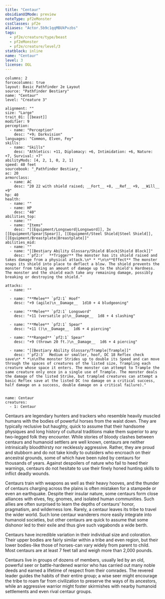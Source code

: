 ```yaml
---
title: "Centaur"
obsidianUIMode: preview
noteType: pf2eMonster
cssClasses: pf2e
aliases: "Actor.5b9c1qqMBUkPvzbs" 
tags:
  - pf2e/creature/type/beast
  - pf2eMonster
  - pf2e/creature/level/3
statblock: inline
name: "Centaur"
level: 3
license: OGL
---
```


```statblock
columns: 2
forcecolumns: true
layout: Basic Pathfinder 2e Layout
source: "Pathfinder Bestiary"
name: "Centaur"
level: "Creature 3"

alignment: ""
size: "Large"
trait_01: [[beast]]
modifier: 9
perception:
  - name: "Perception"
    desc: "+9; Darkvision"
languages: "Common, Elven, Fey"
skills:
  - name: "Skills"
    desc: "Athletics: +11, Diplomacy: +6, Intimidation: +6, Nature: +7, Survival: +7"
abilityMods: [4, 2, 1, 0, 2, 1]
speed: 40 feet
sourcebook: "_Pathfinder Bestiary_"
ac: 20
armorclass:
  - name: AC
    desc: "20 22 with shield raised; __Fort__ +8, __Ref__ +9, __Will__ +9"
hp: 40
health:
  - name: ""
  - name: HP
    desc: "40"
abilities_top:
  - name: ""
  - name: "Items"
    desc: "[[Equipment/Longsword|Longsword]], 3x [[Equipment/Spear|Spear]], [[Equipment/Steel Shield|Steel Shield]], [[Equipment/Breastplate|Breastplate]]"
abilities_mid:
  - name: ""
  - name: "[[Bestiary Ability Glossary/Shield Block|Shield Block]]"
    desc: "`pf2:r`  **Trigger** The monster has its shield raised and takes damage from a physical attack.\n* * *\n\n**Effect** The monster snaps its shield into place to deflect a blow. The shield prevents the monster from taking an amount of damage up to the shield's Hardness. The monster and the shield each take any remaining damage, possibly breaking or destroying the shield."

attacks:
  - name: ""

  - name: "**Melee** `pf2:1` Hoof"
    desc: "+9 (agile)\n__Damage__  1d10 + 4 bludgeoning"

  - name: "**Melee** `pf2:1` Longsword"
    desc: "+11 (versatile p)\n__Damage__  1d8 + 4 slashing"

  - name: "**Melee** `pf2:1` Spear"
    desc: "+11 ()\n__Damage__  1d6 + 4 piercing"

  - name: "**Ranged** `pf2:1` Spear"
    desc: "+9 (thrown 20 ft.)\n__Damage__  1d6 + 4 piercing"

  - name: "[[Bestiary Ability Glossary/Trample|Trample]]"
    desc: "`pf2:3`  Medium or smaller, hoof, DC 18 Reflex check save\n* * *\n\nThe monster Strides up to double its Speed and can move through the spaces of creatures of the listed size, Trampling each creature whose space it enters. The monster can attempt to Trample the same creature only once in a single use of Trample. The monster deals the damage of the listed Strike, but trampled creatures can attempt a basic Reflex save at the listed DC (no damage on a critical success, half damage on a success, double damage on a critical failure)."
 
```

```encounter-table
name: Centaur
creatures:
  - 1: Centaur
```



Centaurs are legendary hunters and trackers who resemble heavily muscled humans with the bodies of powerful horses from the waist down. They are typically reclusive but haughty, quick to assume that their handsome physiques and long history of cultural traditions make them superior to any two-legged folk they encounter. While stories of bloody clashes between centaurs and humanoid settlers are well known, centaurs are neither intrinsically bloodthirsty nor recklessly aggressive. Rather, they are proud and stubborn and do not take kindly to outsiders who encroach on their ancestral grounds, some of which have been ruled by centaurs for thousands of years. Against despoilers of nature who fail to heed their warnings, centaurs do not hesitate to use their finely honed hunting skills to inflict deadly wounds.

Centaurs train with weapons as well as their heavy hooves, and the thunder of centaurs charging across the plains is often mistaken for a stampede or even an earthquake. Despite their insular nature, some centaurs form close alliances with elves, fey, gnomes, and isolated human communities. Such allies are often surprised to learn the depths of centaurs' honor, pragmatism, and wilderness lore. Rarely, a centaur leaves its tribe to travel the wider world. Such lone centaur wanderers more easily integrate into humanoid societies, but other centaurs are quick to assume that some dishonor led to their exile and thus give such vagabonds a wide berth.

Centaurs have incredible variation in their individual size and coloration. Their upper bodies are fairly similar within a tribe and even region, but their lower bodies-like those of horses-can vary widely from parent to child. Most centaurs are at least 7 feet tall and weigh more than 2,000 pounds.

Centaurs live in groups of dozens of members, usually led by an old, powerful seer or battle-hardened warrior who has carried out many noble deeds and earned a lifetime of respect from their comrades. The revered leader guides the habits of their entire group; a wise seer might encourage the tribe to roam far from civilization to preserve the ways of its ancestors, while an aggressive warrior might foster skirmishes with nearby humanoid settlements and even rival centaur groups.
